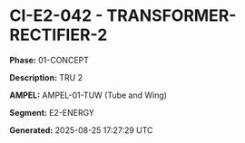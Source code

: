 # CI-E2-042 - TRANSFORMER-RECTIFIER-2

**Phase:** 01-CONCEPT

**Description:** TRU 2

**AMPEL:** AMPEL-01-TUW (Tube and Wing)

**Segment:** E2-ENERGY

**Generated:** 2025-08-25 17:27:29 UTC
